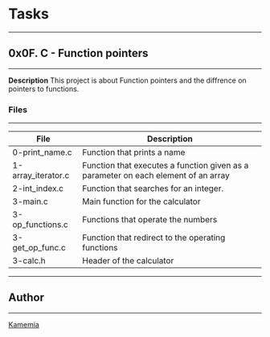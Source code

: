 # Tasks
----------
## 0x0F. C - Function pointers
----------

**Description**
This project is about Function pointers and the diffrence on pointers to functions.

### Files
-----------

|File|Description|
|----|------------|
|0-print_name.c|Function that prints a name|
|1-array_iterator.c|Function that executes a function given as a parameter on each element of an array|
|2-int_index.c|Function that searches for an integer.|
|3-main.c|Main function for the calculator|
|3-op_functions.c|Functions that operate the numbers|
|3-get_op_func.c|Function that redirect to the operating functions|
|3-calc.h|Header of the calculator|

---------------

## Author
-------------
[Kamemia](https://github.com/kamemia)